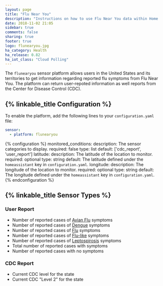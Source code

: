 ```yaml
---
layout: page
title: "Flu Near You"
description: "Instructions on how to use Flu Near You data within Home Assistant"
date: 2018-11-02 21:05
sidebar: true
comments: false
sharing: true
footer: true
logo: flunearyou.jpg
ha_category: Health
ha_release: 0.82
ha_iot_class: "Cloud Polling"
---
```


The `flunearyou` sensor platform allows users in the United States and its
territories to get information regarding reported flu symptoms from Flu Near
You. The platform can return user-repoted information as well reports from the
Center for Disease Control (CDC).

## {% linkable_title Configuration %}

To enable the platform, add the following lines to your `configuration.yaml`
file:

```yaml
sensor:
  - platform: flunearyou
```

{% configuration %}
monitored_conditions:
  description: The sensor categories to display.
  required: false
  type: list
  default: ['cdc_report', 'user_report']
latitude:
  description: The latitude of the location to monitor.
  required: optional
  type: string
  default: The latitude defined under the `homeassistant` key in `configuration.yaml`.
longitude:
  description: The longitude of the location to monitor.
  required: optional
  type: string
  default: The longitude defined under the `homeassistant` key in `configuration.yaml`.
{% endconfiguration %}

## {% linkable_title Sensor Types %}

### User Report

* Number of reported cases of [Avian Flu](https://www.cdc.gov/flu/avianflu/index.htm) symptoms
* Number of reported cases of [Dengue](https://www.cdc.gov/dengue/index.html) symptoms
* Number of reported cases of [Flu](https://www.cdc.gov/flu/) symptoms
* Number of reported cases of [Flu-like](https://en.wikipedia.org/wiki/Influenza-like_illness) symptoms
* Number of reported cases of [Leptospirosis](https://www.cdc.gov/leptospirosis/index.html) symptoms
* Total number of reported cases with symptoms
* Number of reported cases with no symptoms

### CDC Report

* Current CDC level for the state
* Current CDC "Level 2" for the state
